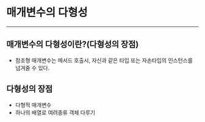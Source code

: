 # 매개변수의 다형성

* * * 

## 매개변수의 다형성이란?(다형성의 장점)
* 참조형 매개변수는 메서드 호출시, 자신과 같은 타입 또는 자손타입의 인스턴스를 넘겨줄 수 있다.



## 다형성의 장점
* 다형적 매개변수
* 하나의 배열로 여려종류 객체 다루기